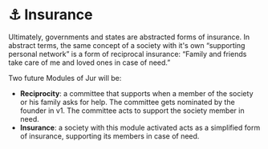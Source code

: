 # ⚓ Insurance

Ultimately, governments and states are abstracted forms of insurance. In abstract terms, the same concept of a society with it's own “supporting personal network” is a form of reciprocal insurance: “Family and friends take care of me and loved ones in case of need.”

Two future Modules of Jur will be:

* **Reciprocity**: a committee that supports when a member of the society or his family asks for help. The committee gets nominated by the founder in v1. The committee acts to support the society member in need.
* **Insurance**: a society with this module activated acts as a simplified form of insurance, supporting its members in case of need.
